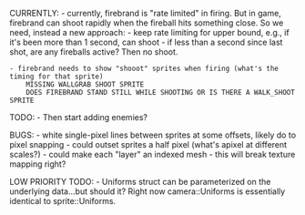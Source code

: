 CURRENTLY:
    - currently, firebrand is "rate limited" in firing. But in game, firebrand can shoot
        rapidly when the fireball hits something close. So we need, instead a new approach:
            - keep rate limiting for upper bound, e.g., if it's been more than 1 second, can shoot
            - if less than a second since last shot, are any fireballs active? Then no shoot.

    - firebrand needs to show "shooot" sprites when firing (what's the timing for that sprite)
        MISSING WALLGRAB SHOOT SPRITE
        DOES FIREBRAND STAND STILL WHILE SHOOTING OR IS THERE A WALK_SHOOT SPRITE


TODO:
    - Then start adding enemies?

BUGS:
    - white single-pixel lines between sprites at some offsets, likely do to pixel snapping
        - could outset sprites a half pixel (what's apixel at different scales?)
        - could make each "layer" an indexed mesh
            - this will break texture mapping right?

LOW PRIORITY TODO:
    - Uniforms struct can be parameterized on the underlying data...but should it? Right now camera::Uniforms is essentially identical to sprite::Uniforms.
